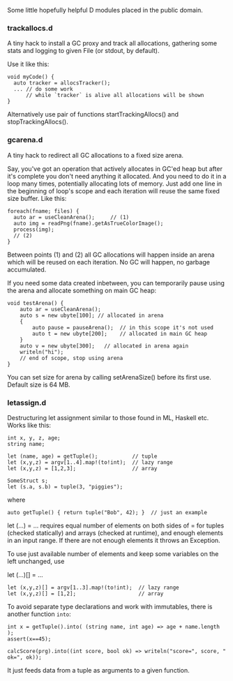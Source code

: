 Some little hopefully helpful D modules placed in the public domain.

### trackallocs.d ###

  A tiny hack to install a GC proxy and track all allocations, gathering some 
  stats and logging to given File (or stdout, by default).

  Use it like this:
  
    void myCode() {
      auto tracker = allocsTracker();
      ... // do some work
          // while `tracker` is alive all allocations will be shown
    }

  Alternatively use pair of functions 
    startTrackingAllocs() and stopTrackingAllocs().


### gcarena.d ###

  A tiny hack to redirect all GC allocations to a fixed size arena.

  Say, you've got an operation that actively allocates in GC'ed heap but
  after it's complete you don't need anything it allocated. And you need
  to do it in a loop many times, potentially allocating lots of memory.
  Just add one line in the beginning of loop's scope and each iteration
  will reuse the same fixed size buffer. 
  Like this:

    foreach(fname; files) {
      auto ar = useCleanArena();     // (1)    
      auto img = readPng(fname).getAsTrueColorImage();
      process(img);
      // (2)
    }
  
  Between points (1) and (2) all GC allocations will happen inside 
  an arena which will be reused on each iteration. No GC will happen,
  no garbage accumulated.

  If you need some data created inbetween, you can temporarily pause
  using the arena and allocate something on main GC heap:

    void testArena() {
        auto ar = useCleanArena();
        auto s = new ubyte[100]; // allocated in arena
        {
            auto pause = pauseArena();  // in this scope it's not used
            auto t = new ubyte[200];    // allocated in main GC heap
        }
        auto v = new ubyte[300];   // allocated in arena again
        writeln("hi");            
        // end of scope, stop using arena 
    }

  You can set size for arena by calling setArenaSize() before its first use.
  Default size is 64 MB.


### letassign.d ###

  Destructuring let assignment similar to those found in ML, Haskell etc.
  Works like this:

    int x, y, z, age;
    string name;

    let (name, age) = getTuple();           // tuple
    let (x,y,z) = argv[1..4].map!(to!int);  // lazy range
    let (x,y,z) = [1,2,3];                  // array

    SomeStruct s;
    let (s.a, s.b) = tuple(3, "piggies");
  
  where

    auto getTuple() { return tuple("Bob", 42); }  // just an example

  let (...) = ... requires equal number of elements on both sides of =
  for tuples (checked statically) and arrays (checked at runtime),
  and enough elements in an input range. If there are not enough elements
  it throws an Exception.
  
  To use just available number of elements and keep some variables 
  on the left unchanged, use 

  let (...)[] = ...


    let (x,y,z)[] = argv[1..3].map!(to!int);  // lazy range
    let (x,y,z)[] = [1,2];                    // array

  To avoid separate type declarations and work with immutables, there is
  another function `into`:


    int x = getTuple().into( (string name, int age) => age + name.length );
    assert(x==45);
 
    calcScore(prg).into((int score, bool ok) => writeln("score=", score, " ok=", ok));


  It just feeds data from a tuple as arguments to a given function.

